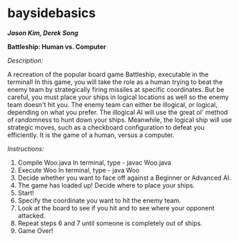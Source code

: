 # baysidebasics
**_Jason Kim, Derek Song_**

**Battleship: Human vs. Computer**

*Description:*
  
  A recreation of the popular board game Battleship, executable in the terminal! In this game, you will take the role as a human trying to beat the enemy team by strategically firing missiles at specific coordinates. But be careful, you must place your ships in logical locations as well so the enemy team doesn't hit you. The enemy team can either be illogical, or logical, depending on what you prefer. The illogical AI will use the great ol' method of randomness to hunt down your ships. Meanwhile, the logical ship will use strategic moves, such as a checkboard configuration to defeat you efficiently. It is the game of a human, versus a computer. 
  
*Instructions:*
  1) Compile Woo.java
    In terminal, type - javac Woo.java
  2) Execute Woo
    In terminal, type - java Woo
  3) Decide whether you want to face off against a Beginner or Advanced AI.
  4) The game has loaded up! Decide where to place your ships.
  5) Start!
  6) Specify the coordinate you want to hit the enemy team.
  7) Look at the board to see if you hit and to see where your opponent attacked.
  8) Repeat steps 6 and 7 until someone is completely out of ships.
  9) Game Over!
  
  

